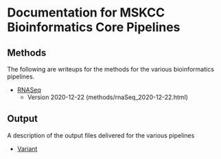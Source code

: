 # Documentation for MSKCC Bioinformatics Core Pipelines

## Methods
The following are writeups for the methods for the various bioinformatics pipelines. 

- [RNASeq](methods/rnaSeq.html)
  - Version 2020-12-22 (methods/rnaSeq_2020-12-22.html)
## Output
A description of the output files delivered for the various pipelines

- [Variant](output/variant.html)

